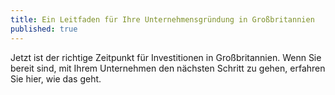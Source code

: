 ```yaml
---
title: Ein Leitfaden für Ihre Unternehmensgründung in Großbritannien
published: true
---
```


Jetzt ist der richtige Zeitpunkt für Investitionen in Großbritannien. Wenn Sie bereit sind, mit Ihrem Unternehmen den nächsten Schritt zu gehen, erfahren Sie hier, wie das geht.
